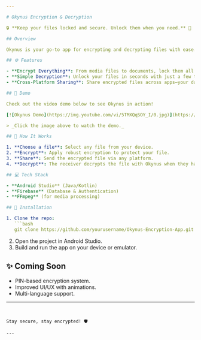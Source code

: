 ```yaml
---

# Okynus Encryption & Decryption

🔒 **Keep your files locked and secure. Unlock them when you need.** 🔑

## Overview

Okynus is your go-to app for encrypting and decrypting files with ease. Whether it's text, images, or videos, Okynus ensures your files stay safe from prying eyes.

## ⚙️ Features

- **Encrypt Everything**: From media files to documents, lock them all.
- **Simple Decryption**: Unlock your files in seconds with just a few taps.
- **Cross-Platform Sharing**: Share encrypted files across apps—your data, your rules.

## 🎥 Demo

Check out the video demo below to see Okynus in action!

[![Okynus Demo](https://img.youtube.com/vi/5TMXQqSOY_I/0.jpg)](https://www.youtube.com/watch?v=5TMXQqSOY_I&list=PLnm9FfgRIB9c0JROr-XXEuVIb_xRr-Gyf)

> _Click the image above to watch the demo._

## 🔧 How It Works

1. **Choose a file**: Select any file from your device.
2. **Encrypt**: Apply robust encryption to protect your file.
3. **Share**: Send the encrypted file via any platform.
4. **Decrypt**: The receiver decrypts the file with Okynus when they have access.

## 💻 Tech Stack

- **Android Studio** (Java/Kotlin)
- **Firebase** (Database & Authentication)
- **FFmpeg** (for media processing)

## 🚀 Installation

1. Clone the repo:
   ```bash
   git clone https://github.com/yourusername/Okynus-Encryption-App.git
   ```
2. Open the project in Android Studio.
3. Build and run the app on your device or emulator.

## ✨ Coming Soon

- PIN-based encryption system.
- Improved UI/UX with animations.
- Multi-language support.

---
```


Stay secure, stay encrypted! 🛡️

---

